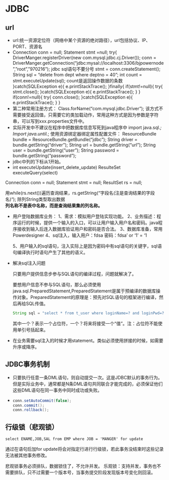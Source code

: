 # JDBC
## url
* url:统一资源定位符（网络中某个资源的绝对路径），url包括协议、IP、PORT、资源名
* Connection conn = null;
Statement stmt =null;
try{
	DriverManger.registerDriver(new com.mysql.jdbc.cj.Driver());
	conn = DriverManger.getConnection(“jdbc:mysal://localhost:3306/bjpowernode”,”root”,”970216”);   jdbc sql语句不要分号
	stmt = conn.createStatement();
	String sql = “delete from dept where deptno = 40”;
	int count = stmt.executeUpdate(sql); count是返回操作数据的条数
}catch(SQLException e){
	e.printStackTrace();
}finally{
	if(stmt!=null){
		try{
			stmt.close();
		}catch(SQLException e){
			e.printStackTrace();
		}
	}
	if(conn!=null){
		try{
			conn.close();
		}catch(SQLException e){
			e.printStackTrace();
		}
	}
* 第二种常用注册方式：
Class.forName(“com.mysql.jdbc.Driver”);    该方式不需要接受返回值，只需要它的类加载动作，常用这种方式是因为参数是字符串，可以写到xxx.properties文件中。
* 实际开发中不建议在程序中把数据库信息写死到java程序中
import java.sql.*;
Import java.until.*;
使用资源绑定器绑定属性配置文件：
ResourceBundle bundle = ResourceBundle.getBundle(“jdbc”);
String driver = bundle.getString(“driver”);
String url = bundle.getString(“url”);
String user = bundle.getString(“user”);
String password = bundle.getString(“password”);
* jdbc中列的下标从1开始。
* int executeUpdate(insert_delete_update)
ResulteSet executeQuery(select)

Connection conn = null;
Statement stmt = null;
ResultSet rs = null;

用while(rs.next())遍历查询结果，rs.getString(“字段名(注是查询结果的字段名)“);  除列String类型取出数据   
 **列名称不是表中名称，而是查询结果集的列名称。**
* 用户登陆数据库业务：
  1、需求：模拟用户登陆实现功能。
  2、业务描述：程序运行的时候，提供一个输入的入口，可以让用户输入用户名和密码。java程序接收到输入后连入数据库验证用户和密码是否合法。
  3、数据库准备，常用Powerdesigner
  4、sql注入，输入用户：fdsa 密码：fdsa’ or ‘1’ = ‘1

  5、用户输入的sql语句，注入实际上是因为密码中有sql语句的关键字，sql语句编译执行时语句产生了其他的语义。

* 解决sql注入问题

  只要用户提供信息步参与SQL语句的编译过程，问题就解决了。

  要想用户信息不参与SQL语句，那么必须使用java.sql.PreparedStatement,PreparedStatement是属于预编译的数据库操作对象。PreparedStatement的原理是：预先对SQL语句的框架进行编译，然后再给SQL传值。

  ```java
  String sql = "select * from t_user where loginName=? and loginPwd=?";
  ```

  其中一个？表示一个占位符，一个？将来将接受一个“值”。注：占位符不能使用单引号括起来。

* 在业务需要sql注入的时候才用statement。类似必须使用拼接的时候，如需要升序或降序。

## JDBC事务机制

+ 只要执行任意一条DML语句，则自动提交一次。这是JDBC默认的事务行为。但是实际业务中，通常都是N条DML语句共同联合才能完成的，必须保证他们这些DML语句在同一事务中同时成功或失败。 

+ ```java
  conn.setAutoCommit(false);
  conn.commit();
  conn.rollback();
  ```

## 行级锁（悲观锁）

```mysql
select ENAME,JOB,SAL from EMP where JOB = 'MANGER' for update
```

通过在语句后加for update将会对指定行进行行级锁，若此事务没结束时这些记录无法被其他事务修改。

悲观锁事务必须排队，数据锁住了，不允许并发。 乐观锁：支持并发，事务也不需要排队，只不过需要一个版本号，当事务提交阶段发现版本号变化则回滚。